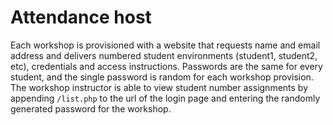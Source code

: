 # Attendance host
Each workshop is provisioned with a website that requests name and email address and delivers numbered student environments (student1, student2, etc), credentials and access instructions. 
Passwords are the same for every student, and the single password is random for each workshop provision. 
The workshop instructor is able to view student number assignments by appending `/list.php` to the url of the login page and entering the randomly generated password for the workshop.